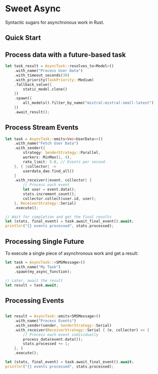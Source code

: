 # Sweet Async

Syntactic sugars for asynchronous work in Rust.

## Quick Start

## Process data with a future-based task

```rust
let task_result = AsyncTask::resolves_to<Model>()
    .with_name("Process User Data")
    .with_timeout_seconds(30)
    .with_priority(TaskPriority::Medium)
    .fallback_value({
        static_model.clone()
    })
    .spawn({ 
        all_models().filter_by_name("mistral:mistral-small-latest")
    })
    .await_result();
```

## Process Stream Events

```rust
let task = AsyncTask::emits<Vec<UserData>>()
    .with_name("Fetch User Data")
    .with_sender({
        strategy: SenderStrategy::Parallel,
        workers: MinMax(1, 4),
        rate_limit: 5.0, // Events per second
    }, { |collector| ->
        userdata_dao.find_all()
    }
    .with_receiver(|event, collector| {
        // Process each event
        let user = event.data();
        stats.increment_count();
        collector.collect(user.id, user);
    }, ReceiverStrategy::Serial)
    .execute();

// Wait for completion and get the final results
let (stats, final_event) = task.await_final_event().await;
println!("{} events processed", stats.processed);

```

## Processing Single Future

To execute a single piece of asynchronous work and get a result:

```rust
let task = AsyncTask::<SMSMessage>()
    .with_name("My Task")
    .spawn(my_async_function);

// Later, await the result
let result = task.await;
```

## Processing Events

```rust

let result = AsyncTask::emits<SMSMessage>()
    .with_name("Process Events")
    .with_sender(sender, SenderStrategy::Serial)
    .with_receiver(ReceiverStrategy::Serial { (e, collector) => {
        // Process each event individually
        process_data(event.data());
        stats.processed += 1;
    }, )
    .execute();

let (stats, final_event) = task.await_final_event().await;
println!("{} events processed", stats.processed);
```

